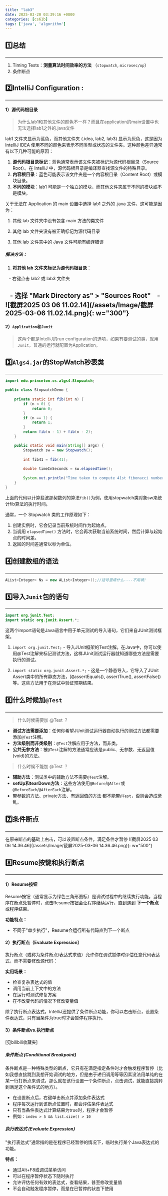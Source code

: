 ```yaml
---
title: "lab3"
date: 2025-03-20 03:39:16 +0800
categories: [cs61b]
tags: ['java', 'algorithm']
---
```


## 1️⃣总结
---
1. Timing Tests：**测量算法时间效率的方法** （`stopwatch`, `microsec/op`）
2. 条件断点

## 2️⃣IntelliJ Configuration : 
---
#### 1）源代码根目录

> 为什么lab1和其他文件的颜色不一样？而且在application的main设置中也无法选择lab1之外的.java文件

 lab1 文件夹显示为蓝色，而其他文件夹 (.idea, lab2, lab3) 显示为灰色，这是因为 IntelliJ IDEA 使用不同的颜色来表示不同类型或状态的文件夹。这种颜色差异通常有以下几种可能的原因：

1. ****源代码根目录标记****：蓝色通常表示该文件夹被标记为源代码根目录（Source Root）。在 IntelliJ 中，源代码根目录是编译器查找源文件的特殊目录。
2. ****内容根目录****：蓝色可能表示该文件夹是一个内容根目录（Content Root）或模块目录。  
3. ****不同的模块****：lab1 可能是一个独立的模块，而其他文件夹属于不同的模块或不是模块。
  
关于无法在 Application 的 main 设置中选择 lab1 之外的 .java 文件，这可能是因为：

1. 其他 lab 文件夹中没有包含 main 方法的类文件

2. 其他 lab 文件夹没有被正确标记为源代码目录

3. 其他 lab 文件夹中的 Java 文件可能有编译错误

##### 解决方法：

1. ****将其他 lab 文件夹标记为源代码根目录****：

   - 右键点击 lab2 或 lab3 文件夹

   - 选择 "Mark Directory as" > "Sources Root"
   - ![截屏2025 03 06 11.02.14](/assets/Image/截屏2025-03-06 11.02.14.png){: w="300"}
  ---
  
#### 2）`Application`和`Junit`

> 这两个都是IntelliJ的run configuration的选项，如果有要测试的类，就用`Junit`，普通的运行就配置为Application。


## 3️⃣`Algs4.jar`的StopWatch秒表类
---
```java
import edu.princeton.cs.algs4.Stopwatch;

public class StopwatchDemo {
    
    private static int fib(int n) {
        if (n < 0) {
            return 0;
        }
        if (n == 1) {
            return 1;
        }
        return fib(n - 1) + fib(n - 2);
    }

    public static void main(String[] args) {
        Stopwatch sw = new Stopwatch();
        
        int fib41 = fib(41);
        
        double timeInSeconds = sw.elapsedTime();
        
        System.out.println("Time taken to compute 41st fibonacci number: " + timeInSeconds + " seconds.");
    }
}

```

上面的代码以计算斐波那契数列的算法`fib()`为例，使用stopwatch类对象sw来统计fib算法的执行时间。

通常，一个 Stopwatch 类的工作原理如下：

1. 创建实例时，它会记录当前系统时间作为起始点。
2. 当调用 `elapsedTime()` 方法时，它会再次获取当前系统时间，然后计算与起始点的时间差。
3. 返回的时间差通常以秒为单位。

## 4️⃣创建数组的语法
---
```cpp
AList<Integer> Ns = new AList<Integer>();//括号里填什么----不用填!
```

## 5️⃣导入`Junit`包的语句
---
```java
import org.junit.Test;
import static org.junit.Assert.*;
```
这两个import语句是Java语言中用于单元测试的导入语句，它们来自JUnit测试框架。

1. `import org.junit.Test;` - 导入JUnit框架的Test注解。在Java中，你可以使用@Test注解来标记测试方法，这样JUnit测试运行器就知道哪些方法是需要执行的测试。
    
2. `import static org.junit.Assert.*;` - 这是一个静态导入，它导入了JUnit Assert类中的所有静态方法，如assertEquals(), assertTrue(), assertFalse()等。这些方法用于在测试中验证预期结果。

## 6️⃣什么时候加`@Test`
---
>什么时候需要加 @Test ？

- **测试方法需要添加**：任何你希望JUnit测试运行器自动执行的测试方法都需要添加`@Test`注解。
- **方法级别而非类级别**：`@Test`注解应用于方法，而非类。
- **公共无参方法**：被`@Test`注解的方法通常应该是public、无参数、无返回值(void)的方法。

>什么时候不能加 @Test ？

- **辅助方法**：测试类中的辅助方法不需要`@Test`注解。
- **setUp和tearDown方法**：这些方法使用`@Before`/`@After`或`@BeforeEach`/`@AfterEach`注解。
- 带参数的方法、private方法、有返回值的方法 都不能带`@Test`，否则会造成紊乱。

## 7️⃣条件断点
---
在原来断点的基础上右击，可以设置断点条件，满足条件才暂停
![截屏2025 03 06 14.36.46](/assets/Image/截屏2025-03-06 14.36.46.png){: w="500"}

## 8️⃣Resume按键和执行断点
---
#### 1）Resume按钮

Resume按钮（通常显示为绿色三角形图标）是调试过程中的继续执行功能。当程序在断点处暂停时，点击Resume按钮会让程序继续运行，直到遇到 **下一个断点** 或程序结束。

**功能特点：**
- 不同于"单步执行"，Resume会运行所有代码直到下一个断点

#### 2）执行断点（Evaluate Expression）

执行断点（或称为条件断点/表达式求值）允许你在调试暂停时评估任意代码表达式，而不需要修改源代码：

**实用场景：**

- 检查复杂表达式的值
- 调用当前上下文中的方法
- 在运行时测试修复方案
- 在不改变代码的情况下修改变量值

除了执行断点表达式，IntelliJ还提供了条件断点功能，你可以右击断点，设置条件表达式，只有当条件为true时才会暂停程序执行。

#### 3）条件断点vs.执行断点
[见bilibili收藏夹]
##### 条件断点 (Conditional Breakpoint)

条件断点是一种特殊类型的断点，它只有在满足指定条件时才会触发程序暂停（比如我想直接跳到我想开始调试的地方，但是由于递归调用等等因素没法用单纯的在某一行打断点来调试，那么就在该行设置一个条件断点，点击调试，就能直接跳转到满足这个条件式的地方）。

- 在设置断点后，右键单击断点并添加条件表达式
- 程序每次运行到该断点位置时，都会评估条件表达式
- 只有当条件表达式计算结果为true时，程序才会暂停
- 例如：`index > 5 && list.size() > 10`

##### 执行表达式 (Evaluate Expression)

"执行表达式"通常指的是在程序已经暂停的情况下，临时执行某个Java表达式的功能。

**特点：**

- 通过Alt+F8或调试菜单访问
- 可以在程序暂停状态下随时执行
- 允许评估任何有效的表达式，查看结果，甚至修改变量值
- 不会自动触发程序暂停，而是在已暂停的状态下使用